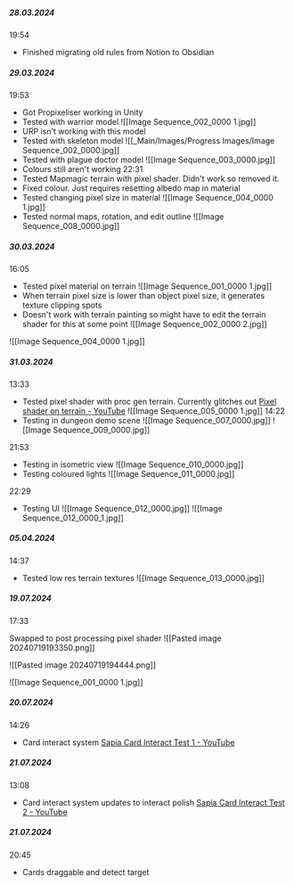 ##### 28.03.2024
19:54
- Finished migrating old rules from Notion to Obsidian 
##### 29.03.2024
19:53
- Got Propixeliser working in Unity
- Tested with warrior model
![[Image Sequence_002_0000 1.jpg]]
- URP isn't working with this model
- Tested with skeleton model
![[_Main/Images/Progress Images/Image Sequence_002_0000.jpg]]
- Tested with plague doctor model
![[Image Sequence_003_0000.jpg]]
- Colours still aren't working
22:31
- Tested Mapmagic terrain with pixel shader. Didn't work so removed it.
- Fixed colour. Just requires resetting albedo map in material
- Tested changing pixel size in material
![[Image Sequence_004_0000 1.jpg]]
- Tested normal maps, rotation, and edit outline
![[Image Sequence_008_0000.jpg]]
##### 30.03.2024
16:05
- Tested pixel material on terrain
![[Image Sequence_001_0000 1.jpg]]
- When terrain pixel size is lower than object pixel size, it generates texture clipping spots
- Doesn't work with terrain painting so might have to edit the terrain shader for this at some point
![[Image Sequence_002_0000 2.jpg]]

![[Image Sequence_004_0000 1.jpg]]

##### 31.03.2024
13:33
- Tested pixel shader with proc gen terrain. Currently glitches out [Pixel shader on terrain - YouTube](https://youtu.be/BVTiKwlgx6Y)
![[Image Sequence_005_0000 1.jpg]]
14:22
- Testing in dungeon demo scene
![[Image Sequence_007_0000.jpg]]
![[Image Sequence_009_0000.jpg]]

21:53
- Testing in isometric view
![[Image Sequence_010_0000.jpg]]
- Testing coloured lights
![[Image Sequence_011_0000.jpg]]

22:29
- Testing UI
![[Image Sequence_012_0000.jpg]]
![[Image Sequence_012_0000_1.jpg]]

##### 05.04.2024
14:37
- Tested low res terrain textures
![[Image Sequence_013_0000.jpg]]

##### 19.07.2024
17:33

Swapped to post processing pixel shader
![[Pasted image 20240719193350.png]]

![[Pasted image 20240719194444.png]]

![[Image Sequence_001_0000 1.jpg]]

##### 20.07.2024
14:26
- Card interact system [Sapia Card Interact Test 1 - YouTube](https://www.youtube.com/watch?v=BBp4WI5612s)

##### 21.07.2024
13:08
- Card interact system updates to interact polish [Sapia Card Interact Test 2 - YouTube](https://www.youtube.com/watch?v=FHqlhGvcq4k)

##### 21.07.2024
20:45
- Cards draggable and detect target